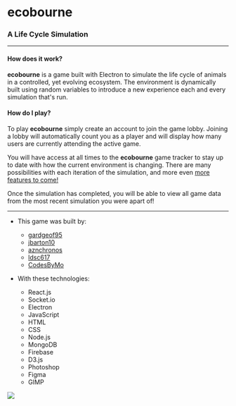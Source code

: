 # **ecobourne** 
### A Life Cycle Simulation
***
#### How does it work?
**ecobourne** is a game built with Electron to simulate the life cycle of animals in a controlled, yet evolving ecosystem. The environment is dynamically built using random variables to introduce a new experience each and every simulation that's run.

#### How do I play?
To play **ecobourne** simply create an account to join the game lobby. Joining a lobby will automatically count you as a player and will display how many users are currently attending the active game. 

You will have access at all times to the **ecobourne** game tracker to stay up to date with how the current environment is changing. There are many possibilities with each iteration of the simulation, and more even [more features to come!](https://lmgtfy.com/?q=this+is+a+template+link+to+show+some+future+features+of+ecobourne!)

Once the simulation has completed, you will be able to view all game data from the most recent simulation you were apart of! 

***

* This game was built by:
    * [gardgeof95](https://github.com/gardgeoff95)
    * [jbarton10](http://github.com/jbarton10)
    * [aznchronos](http://github.com/aznchronos)
    * [ldsc617](http://github.com/ldsc617)
    * [CodesByMo](http://github.com/codesbymo)

* With these technologies:
    * React.js
    * Socket.io
    * Electron
    * JavaScript
    * HTML
    * CSS
    * Node.js
    * MongoDB
    * Firebase
    * D3.js
    * Photoshop
    * Figma
    * GIMP

![](https://media.giphy.com/media/yfg2toFH8r1a8/giphy.gif)
